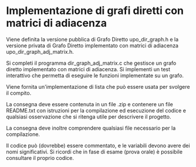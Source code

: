 # Implementazione di grafi diretti con matrici di adiacenza

Viene definita la versione pubblica di Grafo Diretto upo_dir_graph.h e 
la versione privata di Grafo Diretto implementato con matrici di adiacenza upo_dir_graph_adj_matrix.h.

Si completi il programma dir_graph_adj_matrix.c che gestisce un grafo diretto implementato con matrici di adiacenza. 
Si implementi un test interattivo che permetta di eseguire le funzioni implementate su un grafo.

Viene fornita un'implementazione di lista che può essere usata per svolgere il compito.

La consegna deve essere contenuta in un file .zip e contenere un file README.txt con istruzioni 
per la compilazione ed esecuzione del codice e qualsiasi osservazione che si ritenga utile per descrivere il progetto.

La consegna deve inoltre comprendere qualsiasi file necessario per la compilazione.

Il codice può (dovrebbe) essere commentato, e le variabili devono avere dei nomi significativi. 
Si ricordi che in fase di esame (prova orale) è possibile consultare il proprio codice.
